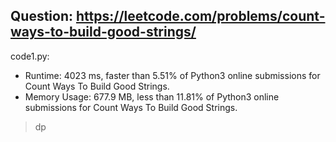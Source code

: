 ## Question: https://leetcode.com/problems/count-ways-to-build-good-strings/

code1.py:
* Runtime: 4023 ms, faster than 5.51% of Python3 online submissions for Count Ways To Build Good Strings.
* Memory Usage: 677.9 MB, less than 11.81% of Python3 online submissions for Count Ways To Build Good Strings.
> dp